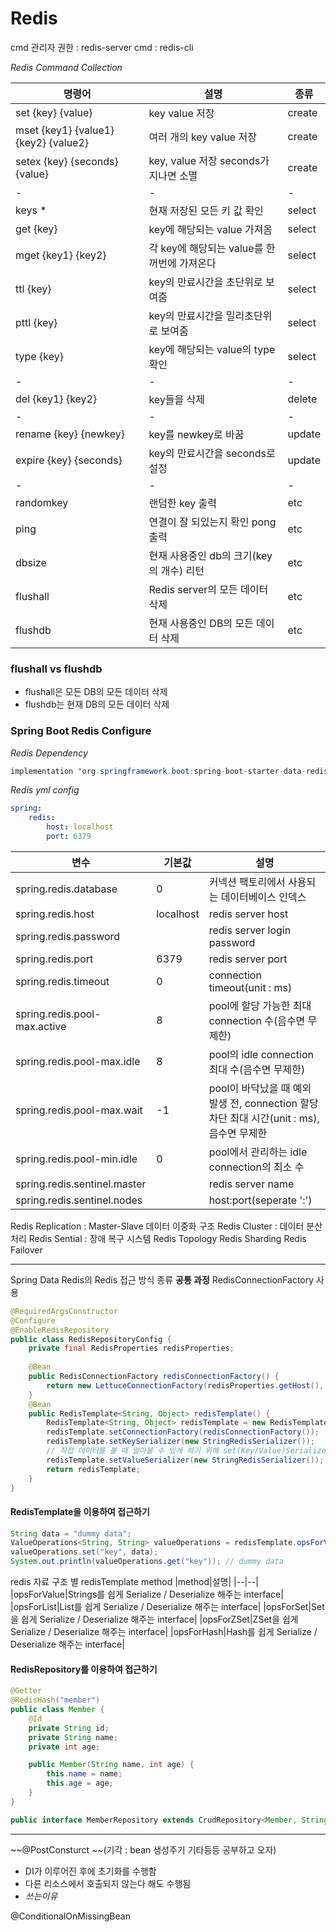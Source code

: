 # Redis

cmd 관리자 권한 : redis-server
cmd : redis-cli


_Redis Command Collection_

|명령어|설명|종류|
|---|---|---|
|set {key} {value}|key value 저장| create|
|mset {key1} {value1} {key2} {value2}| 여러 개의 key value 저장|create|
|setex {key} {seconds} {value}| key, value 저장 seconds가 지나면 소멸| create|
|-|-|-|
|keys \*| 현재 저장된 모든 키 값 확인| select|
|get {key}|key에 해당되는 value 가져옴|select|
|mget {key1} {key2}|각 key에 해당되는 value를 한꺼번에 가져온다|select|
|ttl {key}|key의 만료시간을 초단위로 보여줌|select|
|pttl {key}|key의 만료시간을 밀리초단위로 보여줌|select|
|type {key}|key에 해당되는 value의 type 확인|select|
|-|-|-|
|del {key1} {key2}|key들을 삭제|delete|
|-|-|-|
|rename {key} {newkey}|key를 newkey로 바꿈|update|
|expire {key} {seconds}|key의 만료시간을 seconds로 설정|update|
|-|-|-|
|randomkey|랜덤한 key 출력|etc|
|ping|연결이 잘 되있는지 확인 pong출력|etc|
|dbsize|현재 사용중인 db의 크기(key의 개수) 리턴|etc|
|flushall|Redis server의 모든 데이터 삭제|etc|
|flushdb|현재 사용중인 DB의 모든 데이터 삭제|etc|

### flushall vs flushdb
- flushall은 모든 DB의 모든 데이터 삭제
- flushdb는 현재 DB의 모든 데이터 삭제


### Spring Boot Redis Configure
_Redis Dependency_
```java
implementation 'org.springframework.boot:spring-boot-starter-data-redis'
```

_Redis yml config_
```yml
spring:
	redis:
		host: localhost
		port: 6379
```

|변수|기본값|설명|
|--|--|--|
|spring.redis.database|0|커넥션 팩토리에서 사용되는 데이터베이스 인덱스|
|spring.redis.host|localhost|redis server host|
|spring.redis.password||redis server login password|
|spring.redis.port|6379|redis server port|
|spring.redis.timeout|0|connection timeout(unit : ms)|
|spring.redis.pool-max.active|8|pool에 할당 가능한 최대 connection 수(음수면 무제한)|
|spring.redis.pool-max.idle|8|pool의 idle connection 최대 수(음수면 무제한)|
|spring.redis.pool-max.wait|-1|pool이 바닥났을 때 예외 발생 전, connection 할당 차단 최대 시간(unit : ms), 음수면 무제한|
|spring.redis.pool-min.idle|0|pool에서 관리하는 idle connection의 최소 수|
|spring.redis.sentinel.master||redis server name|
|spring.redis.sentinel.nodes||host:port(seperate ':')|



Redis Replication : Master-Slave 데이터 이중화 구조
Redis Cluster : 데이터 분산 처리
Redis Sential : 장애 복구 시스템
Redis Topology
Redis Sharding 
Redis Failover

---
Spring Data Redis의 Redis 접근 방식 종류
__공통 과정__
RedisConnectionFactory 사용

```java
@RequiredArgsConstructor
@Configure
@EnableRedisRepository
public class RedisRepositoryConfig {
	private final RedisProperties redisProperties;
	
	@Bean
	public RedisConnectionFactory redisConnectionFactory() {
		return new LettuceConnectionFactory(redisProperties.getHost(), redisProperties.getPort());
	}
	@Bean
	public RedisTemplate<String, Object> redisTemplate() {
		RedisTemplate<String, Object> redisTemplate = new RedisTemplate<>();
		redisTemplate.setConnectionFactory(redisConnectionFactory());
		redisTemplate.setKeySerializer(new StringRedisSerializer()); 
		// 직접 데이터를 볼 때 알아볼 수 있게 하기 위해 set(Key/Value)Serializer 사용
		redisTemplate.setValueSerializer(new StringRedisSerializer());
		return redisTemplate;
	}
}
```


#### RedisTemplate을 이용하여 접근하기

```java
String data = "dummy data";
ValueOperations<String, String> valueOperations = redisTemplate.opsForValue();
valueOperations.set("key", data);
System.out.println(valueOperations.get("key")); // dummy data
```

redis 자료 구조 별 redisTemplate method
|method|설명|
|--|--|
|opsForValue|Strings를 쉽게 Serialize / Deserialize 해주는 interface|
|opsForList|List를 쉽게 Serialize / Deserialize 해주는 interface|
|opsForSet|Set을 쉽게 Serialize / Deserialize 해주는 interface|
|opsForZSet|ZSet을 쉽게 Serialize / Deserialize 해주는 interface|
|opsForHash|Hash를 쉽게 Serialize / Deserialize 해주는 interface|


#### RedisRepository를 이용하여 접근하기

```java
@Getter
@RedisHash("member")
public class Member {
	@Id
	private String id;
	private String name;
	private int age;

	public Member(String name, int age) {
		this.name = name;
		this.age = age;
	}
}
```

```java
public interface MemberRepository extends CrudRepository<Member, String> {}
```

---

~~@PostConsturct ~~(기각 : bean 생성주기 기타등등 공부하고 오자)
- DI가 이루어진 후에 초기화를 수행함
- 다른 리소스에서 호출되지 않는다 해도 수행됨
- _쓰는이유_

@ConditionalOnMissingBean

